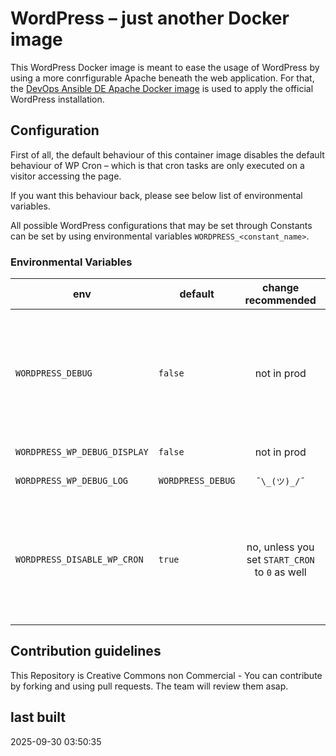 # WordPress – just another Docker image

This WordPress Docker image is meant to ease the usage of WordPress by using a more conrfigurable Apache beneath the web application. For that, the [DevOps Ansible DE Apache Docker image](https://github.com/devops-ansible/apache) is used to apply the official WordPress installation.

## Configuration

First of all, the default behaviour of this container image disables the default behaviour of WP Cron – which is that cron tasks are only executed on a visitor accessing the page.

If you want this behaviour back, please see below list of environmental variables.

All possible WordPress configurations that may be set through Constants can be set by using environmental variables `WORDPRESS_<constant_name>`.

### Environmental Variables

| env                   | default               | change recommended | description |
| --------------------- | --------------------- |:------------------:| ----------- |
| `WORDPRESS_DEBUG`     | `false`               | not in prod        | enable debugging – **ATTENTION** this variable is differently named then the others ... regular name schema would be `WORDPRESS_WP_DEBUG`, but it's just `WORDPRESS_DEBUG`! |
| `WORDPRESS_WP_DEBUG_DISPLAY` | `false`        | not in prod        | show debugging in frontend |
| `WORDPRESS_WP_DEBUG_LOG` | `WORDPRESS_DEBUG`  | `¯\_(ツ)_/¯`       | write logs into log file |
| `WORDPRESS_DISABLE_WP_CRON` | `true`          | no, unless you set `START_CRON` to `0` as well | changing it would enable WP Cron behaviour: only when visitors access the instance, the cron tasks would be executed. Could raise performance problems! |


## Contribution guidelines

This Repository is Creative Commons non Commercial - You can contribute by forking and using pull requests. The team will review them asap.

## last built

2025-09-30 03:50:35

